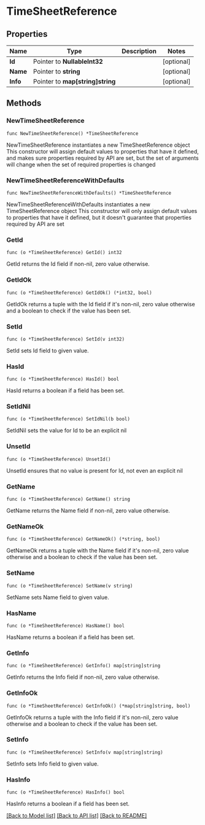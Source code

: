 # TimeSheetReference

## Properties

Name | Type | Description | Notes
------------ | ------------- | ------------- | -------------
**Id** | Pointer to **NullableInt32** |  | [optional] 
**Name** | Pointer to **string** |  | [optional] 
**Info** | Pointer to **map[string]string** |  | [optional] 

## Methods

### NewTimeSheetReference

`func NewTimeSheetReference() *TimeSheetReference`

NewTimeSheetReference instantiates a new TimeSheetReference object
This constructor will assign default values to properties that have it defined,
and makes sure properties required by API are set, but the set of arguments
will change when the set of required properties is changed

### NewTimeSheetReferenceWithDefaults

`func NewTimeSheetReferenceWithDefaults() *TimeSheetReference`

NewTimeSheetReferenceWithDefaults instantiates a new TimeSheetReference object
This constructor will only assign default values to properties that have it defined,
but it doesn't guarantee that properties required by API are set

### GetId

`func (o *TimeSheetReference) GetId() int32`

GetId returns the Id field if non-nil, zero value otherwise.

### GetIdOk

`func (o *TimeSheetReference) GetIdOk() (*int32, bool)`

GetIdOk returns a tuple with the Id field if it's non-nil, zero value otherwise
and a boolean to check if the value has been set.

### SetId

`func (o *TimeSheetReference) SetId(v int32)`

SetId sets Id field to given value.

### HasId

`func (o *TimeSheetReference) HasId() bool`

HasId returns a boolean if a field has been set.

### SetIdNil

`func (o *TimeSheetReference) SetIdNil(b bool)`

 SetIdNil sets the value for Id to be an explicit nil

### UnsetId
`func (o *TimeSheetReference) UnsetId()`

UnsetId ensures that no value is present for Id, not even an explicit nil
### GetName

`func (o *TimeSheetReference) GetName() string`

GetName returns the Name field if non-nil, zero value otherwise.

### GetNameOk

`func (o *TimeSheetReference) GetNameOk() (*string, bool)`

GetNameOk returns a tuple with the Name field if it's non-nil, zero value otherwise
and a boolean to check if the value has been set.

### SetName

`func (o *TimeSheetReference) SetName(v string)`

SetName sets Name field to given value.

### HasName

`func (o *TimeSheetReference) HasName() bool`

HasName returns a boolean if a field has been set.

### GetInfo

`func (o *TimeSheetReference) GetInfo() map[string]string`

GetInfo returns the Info field if non-nil, zero value otherwise.

### GetInfoOk

`func (o *TimeSheetReference) GetInfoOk() (*map[string]string, bool)`

GetInfoOk returns a tuple with the Info field if it's non-nil, zero value otherwise
and a boolean to check if the value has been set.

### SetInfo

`func (o *TimeSheetReference) SetInfo(v map[string]string)`

SetInfo sets Info field to given value.

### HasInfo

`func (o *TimeSheetReference) HasInfo() bool`

HasInfo returns a boolean if a field has been set.


[[Back to Model list]](../README.md#documentation-for-models) [[Back to API list]](../README.md#documentation-for-api-endpoints) [[Back to README]](../README.md)


